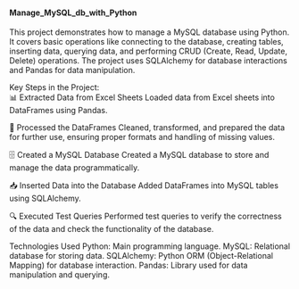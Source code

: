 #### Manage_MySQL_db_with_Python

This project demonstrates how to manage a MySQL database using Python. It covers basic operations like connecting to the database, creating tables, inserting data, querying data, and performing CRUD (Create, Read, Update, Delete) operations. The project uses SQLAlchemy for database interactions and Pandas for data manipulation.

Key Steps in the Project:  
📊 Extracted Data from Excel Sheets
Loaded data from Excel sheets into DataFrames using Pandas.

🔧 Processed the DataFrames
Cleaned, transformed, and prepared the data for further use, ensuring proper formats and handling of missing values.

🗄️ Created a MySQL Database
Created a MySQL database to store and manage the data programmatically.

📥 Inserted Data into the Database
Added DataFrames into MySQL tables using SQLAlchemy.

🔍 Executed Test Queries
Performed test queries to verify the correctness of the data and check the functionality of the database.

Technologies Used
Python: Main programming language.
MySQL: Relational database for storing data.
SQLAlchemy: Python ORM (Object-Relational Mapping) for database interaction.
Pandas: Library used for data manipulation and querying.
